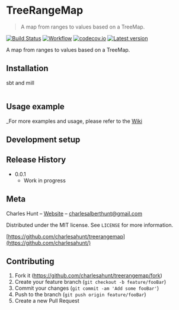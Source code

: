 # TreeRangeMap
> A map from ranges to values based on a TreeMap.

[![Build Status](https://api.travis-ci.org/charlesahunt/treerangemap.svg)](https://travis-ci.org/charlesahunt/treerangemap)
[![Workflow](https://badge.waffle.io/typelevel/treerangemap.svg?label=ready&title=Ready)](https://waffle.io/charlesahunt/treerangemap)
[![codecov.io](http://codecov.io/github/charlesahunt/treerangemap/coverage.svg?branch=master)](http://codecov.io/github/charlesahunt/treerangemap?branch=master)
[![Latest version](https://index.scala-lang.org/charlesahunt/treerangemap/latest.svg?color=orange&v=1)](https://index.scala-lang.org/charlesahunt/treerangemap)

A map from ranges to values based on a TreeMap.

## Installation

sbt and mill

```sh

```

## Usage example


_For more examples and usage, please refer to the [Wiki](https://github.com/CharlesAHunt/TreeRangeMap/wiki)

## Development setup


## Release History

* 0.0.1
    * Work in progress

## Meta

Charles Hunt – [Website](http://cornfluence.com) – charlesalberthunt@gmail.com

Distributed under the MIT license. See ``LICENSE`` for more information.

[https://github.com/charlesahunt/treerangemap](https://github.com/charlesahunt/)

## Contributing

1. Fork it (<https://github.com/charlesahunt/treerangemap/fork>)
2. Create your feature branch (`git checkout -b feature/fooBar`)
3. Commit your changes (`git commit -am 'Add some fooBar'`)
4. Push to the branch (`git push origin feature/fooBar`)
5. Create a new Pull Request
